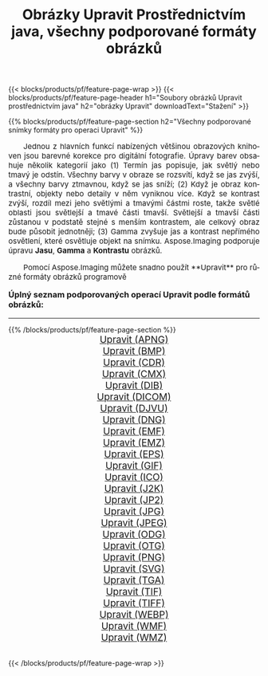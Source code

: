 ﻿---
title: Obrázky Upravit Prostřednictvím java, všechny podporované formáty obrázků 
weight: 3920
url: /cs/java/adjust/ 
lang: cs
langdirlevel: 2
locales: zh-hans,ja,it,ru,de,es,fr,nl,id,lt,pl,pt,vi,tr,ko,zh-hant,ar,hi,th,sv,cs,uk,he
description: Pomocí Aspose.Imaging můžete snadno Upravit obrázky přes java
---

{{< blocks/products/pf/feature-page-wrap >}}
{{< blocks/products/pf/feature-page-header h1="Soubory obrázků Upravit prostřednictvím java" h2="obrázky Upravit" downloadText="Stažení" >}}


{{% blocks/products/pf/feature-page-section  h2="Všechny podporované snímky formáty pro operaci Upravit" %}}
<p align="justify" style="text-indent:2em;font-size:15px;">
Jednou z hlavních funkcí nabízených většinou obrazových knihoven jsou barevné korekce pro digitální fotografie. Úpravy barev obsahuje několik kategorií jako (1) Termín jas popisuje, jak světlý nebo tmavý je odstín. Všechny barvy v obraze se rozsvítí, když se jas zvýší, a všechny barvy ztmavnou, když se jas sníží; (2) Když je obraz kontrastní, objekty nebo detaily v něm vyniknou více. Když se kontrast zvýší, rozdíl mezi jeho světlými a tmavými částmi roste, takže světlé oblasti jsou světlejší a tmavé části tmavší. Světlejší a tmavší části zůstanou v podstatě stejné s menším kontrastem, ale celkový obraz bude působit jednotněji; (3) Gamma zvyšuje jas a kontrast nepřímého osvětlení, které osvětluje objekt na snímku. Aspose.Imaging podporuje úpravu <b>Jasu</b>, <b>Gamma</b> a <b>Kontrastu</b> obrázků.
</p>
<p align="justify" style="text-indent:2em;font-size:15px;">
Pomocí Aspose.Imaging můžete snadno použít **Upravit** pro různé formáty obrázků programově
</p>
<h3 style="margin-top:16px;">
Úplný seznam podporovaných operací Upravit podle formátů obrázků:
</h3>
<hr/>
{{% /blocks/products/pf/feature-page-section %}}
<div class="container-fluid productfamilypage bg-gray">
    <div class="convertypes bg-gray agp-content section">
        <div class="container">
		<div class="row other-converters" style="gap: 10px;font-size: 19px;text-align:center;">
		    <div class='col-md-3 other-converter remove-lp remove-rp'><a href="/imaging/cs/java/adjust/apng/" style="padding:15px;">Upravit (APNG)</a></div><div class='col-md-3 other-converter remove-lp remove-rp'><a href="/imaging/cs/java/adjust/bmp/" style="padding:15px;">Upravit (BMP)</a></div><div class='col-md-3 other-converter remove-lp remove-rp'><a href="/imaging/cs/java/adjust/cdr/" style="padding:15px;">Upravit (CDR)</a></div><div class='col-md-3 other-converter remove-lp remove-rp'><a href="/imaging/cs/java/adjust/cmx/" style="padding:15px;">Upravit (CMX)</a></div><div class='col-md-3 other-converter remove-lp remove-rp'><a href="/imaging/cs/java/adjust/dib/" style="padding:15px;">Upravit (DIB)</a></div><div class='col-md-3 other-converter remove-lp remove-rp'><a href="/imaging/cs/java/adjust/dicom/" style="padding:15px;">Upravit (DICOM)</a></div><div class='col-md-3 other-converter remove-lp remove-rp'><a href="/imaging/cs/java/adjust/djvu/" style="padding:15px;">Upravit (DJVU)</a></div><div class='col-md-3 other-converter remove-lp remove-rp'><a href="/imaging/cs/java/adjust/dng/" style="padding:15px;">Upravit (DNG)</a></div><div class='col-md-3 other-converter remove-lp remove-rp'><a href="/imaging/cs/java/adjust/emf/" style="padding:15px;">Upravit (EMF)</a></div><div class='col-md-3 other-converter remove-lp remove-rp'><a href="/imaging/cs/java/adjust/emz/" style="padding:15px;">Upravit (EMZ)</a></div><div class='col-md-3 other-converter remove-lp remove-rp'><a href="/imaging/cs/java/adjust/eps/" style="padding:15px;">Upravit (EPS)</a></div><div class='col-md-3 other-converter remove-lp remove-rp'><a href="/imaging/cs/java/adjust/gif/" style="padding:15px;">Upravit (GIF)</a></div><div class='col-md-3 other-converter remove-lp remove-rp'><a href="/imaging/cs/java/adjust/ico/" style="padding:15px;">Upravit (ICO)</a></div><div class='col-md-3 other-converter remove-lp remove-rp'><a href="/imaging/cs/java/adjust/j2k/" style="padding:15px;">Upravit (J2K)</a></div><div class='col-md-3 other-converter remove-lp remove-rp'><a href="/imaging/cs/java/adjust/jp2/" style="padding:15px;">Upravit (JP2)</a></div><div class='col-md-3 other-converter remove-lp remove-rp'><a href="/imaging/cs/java/adjust/jpg/" style="padding:15px;">Upravit (JPG)</a></div><div class='col-md-3 other-converter remove-lp remove-rp'><a href="/imaging/cs/java/adjust/jpeg/" style="padding:15px;">Upravit (JPEG)</a></div><div class='col-md-3 other-converter remove-lp remove-rp'><a href="/imaging/cs/java/adjust/odg/" style="padding:15px;">Upravit (ODG)</a></div><div class='col-md-3 other-converter remove-lp remove-rp'><a href="/imaging/cs/java/adjust/otg/" style="padding:15px;">Upravit (OTG)</a></div><div class='col-md-3 other-converter remove-lp remove-rp'><a href="/imaging/cs/java/adjust/png/" style="padding:15px;">Upravit (PNG)</a></div><div class='col-md-3 other-converter remove-lp remove-rp'><a href="/imaging/cs/java/adjust/svg/" style="padding:15px;">Upravit (SVG)</a></div><div class='col-md-3 other-converter remove-lp remove-rp'><a href="/imaging/cs/java/adjust/tga/" style="padding:15px;">Upravit (TGA)</a></div><div class='col-md-3 other-converter remove-lp remove-rp'><a href="/imaging/cs/java/adjust/tif/" style="padding:15px;">Upravit (TIF)</a></div><div class='col-md-3 other-converter remove-lp remove-rp'><a href="/imaging/cs/java/adjust/tiff/" style="padding:15px;">Upravit (TIFF)</a></div><div class='col-md-3 other-converter remove-lp remove-rp'><a href="/imaging/cs/java/adjust/webp/" style="padding:15px;">Upravit (WEBP)</a></div><div class='col-md-3 other-converter remove-lp remove-rp'><a href="/imaging/cs/java/adjust/wmf/" style="padding:15px;">Upravit (WMF)</a></div><div class='col-md-3 other-converter remove-lp remove-rp'><a href="/imaging/cs/java/adjust/wmz/" style="padding:15px;">Upravit (WMZ)</a></div>
                </div>
        </div>
    </div>
</div>
<br/>

{{< /blocks/products/pf/feature-page-wrap >}}
